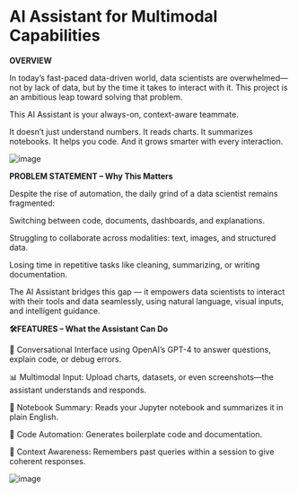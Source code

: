 # AI Assistant for Multimodal Capabilities

**OVERVIEW**

In today’s fast-paced data-driven world, data scientists are overwhelmed—not by lack of data, but by the time it takes to interact with it. This project is an ambitious leap toward solving that problem.

This AI Assistant is your always-on, context-aware teammate.

It doesn’t just understand numbers. It reads charts. It summarizes notebooks. It helps you code. And it grows smarter with every interaction.

![image](https://github.com/user-attachments/assets/10b77264-b8cf-4ce7-be67-2142a55e6cc1)


**PROBLEM STATEMENT – Why This Matters**

Despite the rise of automation, the daily grind of a data scientist remains fragmented:

Switching between code, documents, dashboards, and explanations.

Struggling to collaborate across modalities: text, images, and structured data.

Losing time in repetitive tasks like cleaning, summarizing, or writing documentation.

The AI Assistant bridges this gap — it empowers data scientists to interact with their tools and data seamlessly, using natural language, visual inputs, and intelligent guidance.


**🛠️FEATURES – What the Assistant Can Do**

💬 Conversational Interface using OpenAI’s GPT-4 to answer questions, explain code, or debug errors.

📊 Multimodal Input: Upload charts, datasets, or even screenshots—the assistant understands and responds.

🧾 Notebook Summary: Reads your Jupyter notebook and summarizes it in plain English.

🧹 Code Automation: Generates boilerplate code and documentation.

🔄 Context Awareness: Remembers past queries within a session to give coherent responses.


![image](https://github.com/user-attachments/assets/8a33a7c1-89b6-4aea-afa8-95d5094d57ef)



